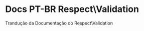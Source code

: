 Docs PT-BR Respect\Validation
=========================

Trandução da Documentação do Respect\Validation
